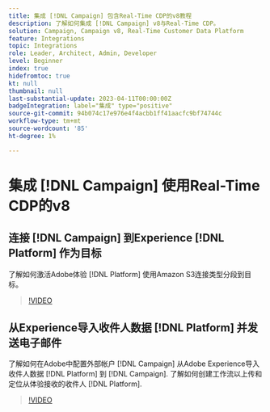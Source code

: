 ```yaml
---
title: 集成 [!DNL Campaign] 包含Real-Time CDP的v8教程
description: 了解如何集成 [!DNL Campaign] v8与Real-Time CDP。
solution: Campaign, Campaign v8, Real-Time Customer Data Platform
feature: Integrations
topic: Integrations
role: Leader, Architect, Admin, Developer
level: Beginner
index: true
hidefromtoc: true
kt: null
thumbnail: null
last-substantial-update: 2023-04-11T00:00:00Z
badgeIntegration: label="集成" type="positive"
source-git-commit: 94b074c17e976e4f4acbb1ff41aacfc9bf74744c
workflow-type: tm+mt
source-wordcount: '85'
ht-degree: 1%

---
```



# 集成 [!DNL Campaign] 使用Real-Time CDP的v8

## 连接 [!DNL Campaign] 到Experience [!DNL Platform] 作为目标

了解如何激活Adobe体验 [!DNL Platform] 使用Amazon S3连接类型分段到目标。

>[!VIDEO](https://video.tv.adobe.com/v/336902?quality=12&learn=on)

## 从Experience导入收件人数据 [!DNL Platform] 并发送电子邮件

了解如何在Adobe中配置外部帐户 [!DNL Campaign] 从Adobe Experience导入收件人数据 [!DNL Platform] 到 [!DNL Campaign]. 了解如何创建工作流以上传和定位从体验接收的收件人 [!DNL Platform].

>[!VIDEO](https://video.tv.adobe.com/v/336641?quality=12&learn=on)
